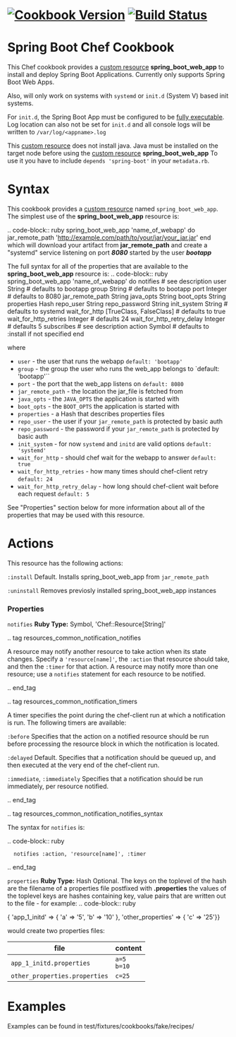 [![Cookbook Version](https://img.shields.io/cookbook/v/spring-boot.svg)](https://supermarket.chef.io/cookbooks/spring-boot)
[![Build Status](https://travis-ci.org/goblin23/chef-spring-boot.svg?branch=master)](https://travis-ci.org/goblin23/chef-spring-boot)
=====================================================
Spring Boot Chef Cookbook
=====================================================
This Chef cookbook provides a [custom resource](https://docs.chef.io/custom_resources.html) **spring_boot_web_app** to install and deploy Spring Boot
Applications. Currently only supports Spring Boot Web
Apps.

Also, will only work on systems with `systemd` or `init.d` (System V) based init systems.

For `init.d`, the Spring Boot App must be configured
to be [fully executable](http://docs.spring.io/spring-boot/docs/current/reference/html/deployment-install.html).
Log location can also not be set for `init.d` and all
console logs will be written to `/var/log/<appname>.log`

This [custom resource](https://docs.chef.io/custom_resources.html) does not install java.
Java must be installed on the target node before using the [custom resource](https://docs.chef.io/custom_resources.html) **spring_boot_web_app**
To use it you have to include `depends 'spring-boot'` in your `metadata.rb`.

Syntax
=====================================================

This cookbook provides a [custom resource](https://docs.chef.io/custom_resources.html) named `spring_boot_web_app`.
The simplest use of the **spring_boot_web_app** resource is:

.. code-block:: ruby
  spring_boot_web_app 'name_of_webapp' do
    jar_remote_path 'http://example.com/path/to/your/jar/your_jar.jar'
  end
which will download your artifact from **jar_remote_path** and create a "systemd" service listening on port ***8080***
started by the user ***bootapp***

The full syntax for all of the properties that are available to the **spring_boot_web_app** resource is:
.. code-block:: ruby
  spring_boot_web_app 'name_of_webapp' do
    notifies                   # see description
    user                       String # defaults to bootapp
    group                      String # defaults to bootapp
    port                       Integer # defaults to 8080
    jar_remote_path            String
    java_opts                  String
    boot_opts                  String
    properties                 Hash
    repo_user                  String
    repo_password              String
    init_system                String # defaults to systemd
    wait_for_http              [TrueClass, FalseClass] # defaults to true
    wait_for_http_retries      Integer # defaults 24
    wait_for_http_retry_delay  Integer # defaults 5
    subscribes                 # see description
    action                     Symbol # defaults to :install if not specified
  end

where

* ``user``  - the user that runs the webapp `default: 'bootapp'`
* ``group`` - the group the user who runs the web_app belongs to `default: 'bootapp'``
* ``port`` - the port that the web_app listens on `default: 8080`
* ``jar_remote_path`` - the location the jar_file is fetched from
* ``java_opts`` - the `JAVA_OPTS` the application is started with
* ``boot_opts`` - the `BOOT_OPTS` the application is started with
* ``properties`` - a Hash that describes properties files
* ``repo_user`` - the user if your `jar_remote_path` is protected by basic auth
* ``repo_password`` - the password if your `jar_remote_path` is protected by basic auth
* ``init_system`` - for now `systemd` and `initd` are valid options `default: 'systemd'`
* ``wait_for_http`` - should chef wait for the webapp to answer `default: true`
* ``wait_for_http_retries`` - how many times should chef-client retry   `default: 24`
* ``wait_for_http_retry_delay`` - how long should chef-client wait before each request `default: 5`

See "Properties" section below for more information about all of the properties that may be used with this resource.

Actions
=====================================================
This resource has the following actions:

``:install``
  Default. Installs spring_boot_web_app from `jar_remote_path`

``:uninstall``
  Removes previosly installed spring_boot_web_app instances

### Properties

``notifies``
   **Ruby Type:** Symbol, 'Chef::Resource[String]'

   .. tag resources_common_notification_notifies

   A resource may notify another resource to take action when its state changes. Specify a ``'resource[name]'``, the ``:action`` that resource should take, and then the ``:timer`` for that action. A resource may notify more than one resource; use a ``notifies`` statement for each resource to be notified.

   .. end_tag

   .. tag resources_common_notification_timers

   A timer specifies the point during the chef-client run at which a notification is run. The following timers are available:

   ``:before``
      Specifies that the action on a notified resource should be run before processing the resource block in which the notification is located.

   ``:delayed``
      Default. Specifies that a notification should be queued up, and then executed at the very end of the chef-client run.

   ``:immediate``, ``:immediately``
      Specifies that a notification should be run immediately, per resource notified.

   .. end_tag

   .. tag resources_common_notification_notifies_syntax

   The syntax for ``notifies`` is:

   .. code-block:: ruby

      notifies :action, 'resource[name]', :timer

   .. end_tag

``properties``
   **Ruby Type:** Hash
   Optional. The keys on the toplevel of the hash are the filename of a properties file postfixed with **.properties**
   the values of the toplevel keys are hashes containing key, value pairs that are written out to the file - for example:
   .. code-block:: ruby
   
   { 'app_1_initd' => { 'a' => '5', 'b' => '10' }, 'other_properties' => { 'c' => '25'}}

would create two properties files:

file                          | content       |
------------                  | ------------- |
`app_1_initd.properties`      | `a=5`<br> `b=10`|
`other_properties.properties` | `c=25`        |


Examples
=====================================================

Examples can be found in test/fixtures/cookbooks/fake/recipes/
